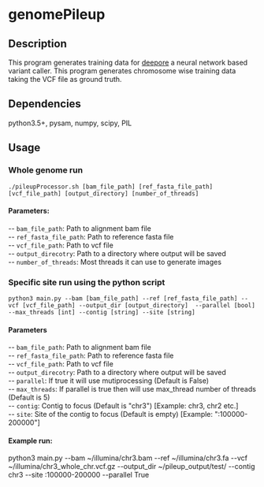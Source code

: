 # genomePileup

## Description
This program generates training data for [deepore](https://github.com/kishwarshafin/deePore/) a neural network based variant caller. This program generates chromosome wise training data taking the VCF file as ground truth.

## Dependencies
python3.5+, pysam, numpy, scipy, PIL

## Usage
### Whole genome run
```./pileupProcessor.sh [bam_file_path] [ref_fasta_file_path] [vcf_file_path] [output_directory] [number_of_threads]```

#### Parameters: <br/>
-- `bam_file_path`: Path to alignment bam file <br/>
-- `ref_fasta_file_path`: Path to reference fasta file <br/>
-- `vcf_file_path`: Path to vcf file <br/>
-- `output_direcotry`: Path to a directory where output will be saved <br/>
-- `number_of_threads`: Most threads it can use to generate images <br/>

### Specific site run using the python script
```python3 main.py --bam [bam_file_path] --ref [ref_fasta_file_path] --vcf [vcf_file_path] --output_dir [output_directory]  --parallel [bool] --max_threads [int] --contig [string] --site [string]```

#### Parameters <br/>
-- `bam_file_path`: Path to alignment bam file <br/>
-- `ref_fasta_file_path`: Path to reference fasta file <br/>
-- `vcf_file_path`: Path to vcf file <br/>
-- `output_direcotry`: Path to a directory where output will be saved <br/>
-- `parallel`: If true it will use mutiprocessing (Default is False) <br/>
-- `max_threads`: If parallel is true then will use max_thread number of threads (Default is 5) <br/>
-- `contig`: Contig to focus (Default is "chr3") [Example: chr3, chr2 etc.]<br/>
-- `site`: Site of the contig to focus (Default is empty) [Example: ":100000-200000"] <br/>

#### Example run:
python3 main.py --bam ~/illumina/chr3.bam --ref ~/illumina/chr3.fa --vcf ~/illumina/chr3_whole_chr.vcf.gz --output_dir ~/pileup_output/test/ --contig chr3 --site :100000-200000 --parallel True

